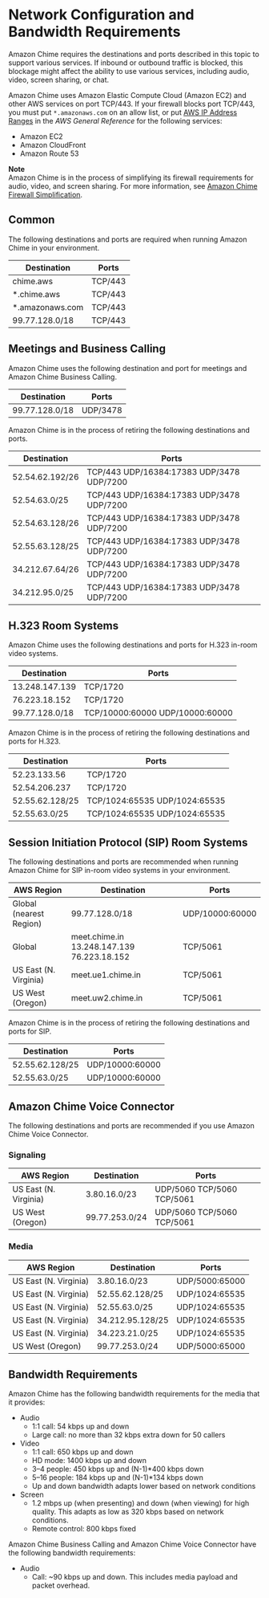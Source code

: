 # Network Configuration and Bandwidth Requirements<a name="network-config"></a>

Amazon Chime requires the destinations and ports described in this topic to support various services\. If inbound or outbound traffic is blocked, this blockage might affect the ability to use various services, including audio, video, screen sharing, or chat\.

Amazon Chime uses Amazon Elastic Compute Cloud \(Amazon EC2\) and other AWS services on port TCP/443\. If your firewall blocks port TCP/443, you must put `*.amazonaws.com` on an allow list, or put [AWS IP Address Ranges](https://docs.aws.amazon.com/general/latest/gr/aws-ip-ranges.html) in the *AWS General Reference* for the following services:
+ Amazon EC2
+ Amazon CloudFront
+ Amazon Route 53

**Note**  
Amazon Chime is in the process of simplifying its firewall requirements for audio, video, and screen sharing\. For more information, see [Amazon Chime Firewall Simplification](https://answers.chime.aws/articles/814/amazon-chime-firewall-simplification.html)\.

## Common<a name="common"></a>

The following destinations and ports are required when running Amazon Chime in your environment\.


| Destination | Ports | 
| --- | --- | 
|  chime\.aws  |  TCP/443  | 
|  \*\.chime\.aws  |  TCP/443  | 
|  \*\.amazonaws\.com  |  TCP/443  | 
|  99\.77\.128\.0/18  |  TCP/443  | 

## Meetings and Business Calling<a name="meet-call"></a>

Amazon Chime uses the following destination and port for meetings and Amazon Chime Business Calling\.


| Destination | Ports | 
| --- | --- | 
|  99\.77\.128\.0/18  |  UDP/3478  | 

Amazon Chime is in the process of retiring the following destinations and ports\.


| Destination | Ports | 
| --- | --- | 
|  52\.54\.62\.192/26  |  TCP/443 UDP/16384:17383 UDP/3478 UDP/7200  | 
|  52\.54\.63\.0/25  |  TCP/443 UDP/16384:17383 UDP/3478 UDP/7200  | 
|  52\.54\.63\.128/26  |  TCP/443 UDP/16384:17383 UDP/3478 UDP/7200  | 
|  52\.55\.63\.128/25  |  TCP/443 UDP/16384:17383 UDP/3478 UDP/7200  | 
|  34\.212\.67\.64/26  |  TCP/443 UDP/16384:17383 UDP/3478 UDP/7200  | 
|  34\.212\.95\.0/25  |  TCP/443 UDP/16384:17383 UDP/3478 UDP/7200  | 

## H\.323 Room Systems<a name="h323"></a>

Amazon Chime uses the following destinations and ports for H\.323 in\-room video systems\.


| Destination | Ports | 
| --- | --- | 
|  13\.248\.147\.139  |  TCP/1720  | 
|  76\.223\.18\.152  |  TCP/1720  | 
|  99\.77\.128\.0/18  |  TCP/10000:60000 UDP/10000:60000  | 

Amazon Chime is in the process of retiring the following destinations and ports for H\.323\.


| Destination | Ports | 
| --- | --- | 
|  52\.23\.133\.56  |  TCP/1720  | 
|  52\.54\.206\.237  |  TCP/1720  | 
|  52\.55\.62\.128/25  |  TCP/1024:65535 UDP/1024:65535  | 
|  52\.55\.63\.0/25  |  TCP/1024:65535 UDP/1024:65535  | 

## Session Initiation Protocol \(SIP\) Room Systems<a name="sip"></a>

The following destinations and ports are recommended when running Amazon Chime for SIP in\-room video systems in your environment\.


| AWS Region | Destination | Ports | 
| --- | --- | --- | 
|  Global \(nearest Region\)  |  99\.77\.128\.0/18  |  UDP/10000:60000  | 
|  Global  |  meet\.chime\.in 13\.248\.147\.139 76\.223\.18\.152  |  TCP/5061  | 
|  US East \(N\. Virginia\)  |  meet\.ue1\.chime\.in  |  TCP/5061  | 
|  US West \(Oregon\)  |  meet\.uw2\.chime\.in  |  TCP/5061  | 

Amazon Chime is in the process of retiring the following destinations and ports for SIP\.


| Destination | Ports | 
| --- | --- | 
|  52\.55\.62\.128/25  |  UDP/10000:60000  | 
|  52\.55\.63\.0/25  |  UDP/10000:60000  | 

## Amazon Chime Voice Connector<a name="cvc"></a>

The following destinations and ports are recommended if you use Amazon Chime Voice Connector\.

### Signaling<a name="cvc-signaling"></a>


| AWS Region | Destination | Ports | 
| --- | --- | --- | 
| US East \(N\. Virginia\) |  3\.80\.16\.0/23  |  UDP/5060 TCP/5060 TCP/5061  | 
| US West \(Oregon\) |  99\.77\.253\.0/24  |  UDP/5060 TCP/5060 TCP/5061  | 

### Media<a name="cvc-media"></a>


| AWS Region | Destination | Ports | 
| --- | --- | --- | 
| US East \(N\. Virginia\) |  3\.80\.16\.0/23  |  UDP/5000:65000  | 
| US East \(N\. Virginia\) |  52\.55\.62\.128/25  |  UDP/1024:65535  | 
| US East \(N\. Virginia\) |  52\.55\.63\.0/25  |  UDP/1024:65535  | 
| US East \(N\. Virginia\) |  34\.212\.95\.128/25  |  UDP/1024:65535  | 
| US East \(N\. Virginia\) |  34\.223\.21\.0/25  |  UDP/1024:65535  | 
| US West \(Oregon\) |  99\.77\.253\.0/24  |  UDP/5000:65000  | 

## Bandwidth Requirements<a name="bandwidth"></a>

Amazon Chime has the following bandwidth requirements for the media that it provides:
+ Audio 
  + 1:1 call: 54 kbps up and down
  + Large call: no more than 32 kbps extra down for 50 callers
+ Video
  + 1:1 call: 650 kbps up and down
  + HD mode: 1400 kbps up and down
  + 3–4 people: 450 kbps up and \(N\-1\)\*400 kbps down
  + 5–16 people: 184 kbps up and \(N\-1\)\*134 kbps down
  + Up and down bandwidth adapts lower based on network conditions
+ Screen
  + 1\.2 mbps up \(when presenting\) and down \(when viewing\) for high quality\. This adapts as low as 320 kbps based on network conditions\.
  + Remote control: 800 kbps fixed

Amazon Chime Business Calling and Amazon Chime Voice Connector have the following bandwidth requirements:
+ Audio
  + Call: \~90 kbps up and down\. This includes media payload and packet overhead\.